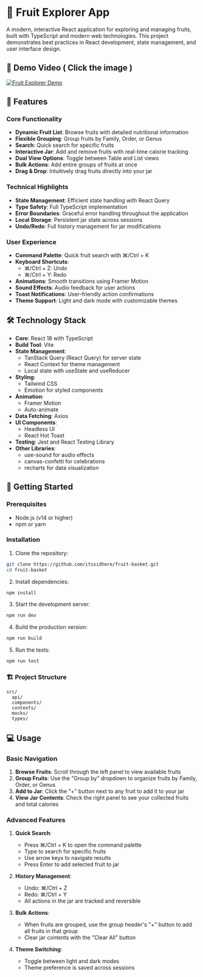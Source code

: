 # 🍎 Fruit Explorer App

A modern, interactive React application for exploring and managing fruits, built with TypeScript and modern web technologies. This project demonstrates best practices in React development, state management, and user interface design.

## 🎥 Demo Video ( Click the image )

[![Fruit Explorer Demo](http://img.youtube.com/vi/uSzZcm9yQxg/0.jpg)](http://www.youtube.com/watch?v=uSzZcm9yQxg "Fruit Explorer Demo")


## 🌟 Features

### Core Functionality
- **Dynamic Fruit List**: Browse fruits with detailed nutritional information
- **Flexible Grouping**: Group fruits by Family, Order, or Genus
- **Search**: Quick search for specific fruits
- **Interactive Jar**: Add and remove fruits with real-time calorie tracking
- **Dual View Options**: Toggle between Table and List views
- **Bulk Actions**: Add entire groups of fruits at once
- **Drag & Drop**: Intuitively drag fruits directly into your jar

### Technical Highlights
- **State Management**: Efficient state handling with React Query
- **Type Safety**: Full TypeScript implementation
- **Error Boundaries**: Graceful error handling throughout the application
- **Local Storage**: Persistent jar state across sessions
- **Undo/Redo**: Full history management for jar modifications

### User Experience
- **Command Palette**: Quick fruit search with ⌘/Ctrl + K
- **Keyboard Shortcuts**: 
  - ⌘/Ctrl + Z: Undo
  - ⌘/Ctrl + Y: Redo
- **Animations**: Smooth transitions using Framer Motion
- **Sound Effects**: Audio feedback for user actions
- **Toast Notifications**: User-friendly action confirmations
- **Theme Support**: Light and dark mode with customizable themes

## 🛠 Technology Stack

- **Core**: React 18 with TypeScript
- **Build Tool**: Vite
- **State Management**: 
  - TanStack Query (React Query) for server state
  - React Context for theme management
  - Local state with useState and useReducer
- **Styling**: 
  - Tailwind CSS
  - Emotion for styled components
- **Animation**: 
  - Framer Motion
  - Auto-animate
- **Data Fetching**: Axios
- **UI Components**:
  - Headless UI
  - React Hot Toast
- **Testing**: Jest and React Testing Library
- **Other Libraries**:
  - use-sound for audio effects
  - canvas-confetti for celebrations
  - recharts for data visualization

## 🚀 Getting Started

### Prerequisites
- Node.js (v14 or higher)
- npm or yarn

### Installation

1. Clone the repository:

```bash
git clone https://github.com/itssidhere/fruit-basket.git
cd fruit-basket
```

2. Install dependencies:

```bash
npm install
```

3. Start the development server:

```bash
npm run dev
```

4. Build the production version:

```bash
npm run build
```

5. Run the tests:

```bash
npm run test
```

### 🏗 Project Structure

```
src/
  api/
  components/
  contexts/
  mocks/
  types/
```


## 💻 Usage

### Basic Navigation
1. **Browse Fruits**: Scroll through the left panel to view available fruits
2. **Group Fruits**: Use the "Group by" dropdown to organize fruits by Family, Order, or Genus
3. **Add to Jar**: Click the "+" button next to any fruit to add it to your jar
4. **View Jar Contents**: Check the right panel to see your collected fruits and total calories

### Advanced Features
1. **Quick Search**:
   - Press ⌘/Ctrl + K to open the command palette
   - Type to search for specific fruits
   - Use arrow keys to navigate results
   - Press Enter to add selected fruit to jar

2. **History Management**:
   - Undo: ⌘/Ctrl + Z
   - Redo: ⌘/Ctrl + Y
   - All actions in the jar are tracked and reversible

3. **Bulk Actions**:
   - When fruits are grouped, use the group header's "+" button to add all fruits in that group
   - Clear jar contents with the "Clear All" button

4. **Theme Switching**:
   - Toggle between light and dark modes
   - Theme preference is saved across sessions

